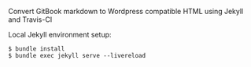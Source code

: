 Convert GitBook markdown to Wordpress compatible HTML using Jekyll and Travis-CI

Local Jekyll environment setup:
```
$ bundle install
$ bundle exec jekyll serve --livereload
```
